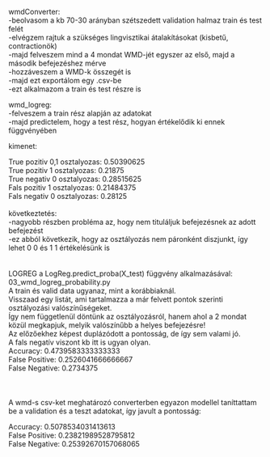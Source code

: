 wmdConverter:<br />
-beolvasom a kb 70-30 arányban szétszedett validation halmaz train és test felét<br />
-elvégzem rajtuk a szükséges lingvisztikai átalakításokat (kisbetű, contractionök)<br />
-majd felveszem mind a 4 mondat WMD-jét egyszer az első, majd a második befejezéshez mérve<br />
-hozzáveszem a WMD-k összegét is<br />
-majd ezt exportálom egy .csv-be<br />
-ezt alkalmazom a train és test részre is<br />

wmd_logreg:<br />
-felveszem a train rész alapján az adatokat<br />
-majd predictelem, hogy a test rész, hogyan értékelődik ki ennek függvényében<br />

kimenet:<br />

True pozitiv 0,1 osztalyozas: 0.50390625<br />
True pozitiv 1 osztalyozas: 0.21875<br />
True negativ 0 osztalyozas: 0.28515625<br />
Fals pozitiv 1 osztalyozas: 0.21484375<br />
Fals negativ 0 osztalyozas: 0.28125<br />
<br />
következtetés:<br />
-nagyobb részben probléma az, hogy nem tituláljuk befejezésnek az adott befejezést<br />
-ez abból következik, hogy az osztályozás nem páronként diszjunkt, így lehet 0 0 és 1 1 értékelésünk is<br />
<br/>
<br/>
LOGREG a LogReg.predict_proba(X_test) függvény alkalmazásával: 03_wmd_logreg_probability.py<br />
A train és valid data ugyanaz, mint a korábbiaknál.<br />
Visszaad egy listát, ami tartalmazza a már felvett pontok szerinti osztályozási valószínűségeket.<br />
Így nem függetlenül döntünk az osztályozásról, hanem ahol a 2 mondat közül megkapjuk, melyik valószínűbb a helyes befejezésre!<br />
Az előzőekhez képest duplázódott a pontosság, de így sem valami jó.<br />
A fals negatív viszont kb itt is ugyan olyan.<br />
Accuracy: 0.4739583333333333<br />
False Positive: 0.2526041666666667<br />
False Negative: 0.2734375<br /><br /><br /><br />
A wmd-s csv-ket meghatározó converterben egyazon modellel taníttattam be a validation és a teszt adatokat, így javult a pontosság:<br />

Accuracy: 0.5078534031413613<br />
False Positive: 0.23821989528795812<br />
False Negative: 0.25392670157068065<br />
